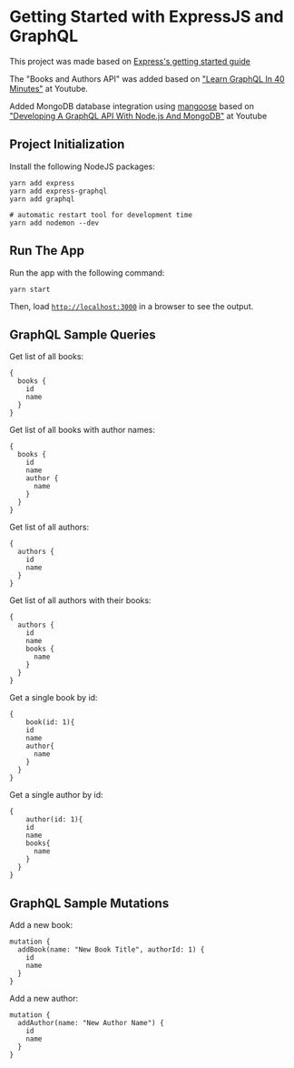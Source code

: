 # Getting Started with ExpressJS and GraphQL

This project was made based on [Express's getting started guide](https://expressjs.com/en/starter/installing.html)

The "Books and Authors API" was added based on ["Learn GraphQL In 40 Minutes"](https://www.youtube.com/watch?v=ZQL7tL2S0oQ) at Youtube.

Added MongoDB database integration using [mangoose](https://mongoosejs.com/docs/index.html) based on ["Developing A GraphQL API With Node.js And MongoDB"](https://www.youtube.com/watch?v=0bYf1wcOK9o) at Youtube

## Project Initialization

Install the following NodeJS packages:

```console
yarn add express
yarn add express-graphql
yarn add graphql

# automatic restart tool for development time
yarn add nodemon --dev
```

## Run The App

Run the app with the following command:

```console
yarn start
```
Then, load [`http://localhost:3000`](http://localhost:3000) in a browser to see the output.

## GraphQL Sample Queries

Get list of all books:

```console
{
  books {
    id
    name
  }
}
```

Get list of all books with author names:

```console
{
  books {
    id
    name
    author {
      name
    }
  }
}
```

Get list of all authors:

```console
{
  authors {
    id
    name
  }
}
```

Get list of all authors with their books:

```console
{
  authors {
    id
    name
    books {
      name
    }
  }
}
```

Get a single book by id:

```console
{
	book(id: 1){
    id
    name
    author{
      name
    }
  }
}
```

Get a single author by id:

```console
{
	author(id: 1){
    id
    name
    books{
      name
    }
  }
}
```

## GraphQL Sample Mutations

Add a new book:

```console
mutation {
  addBook(name: "New Book Title", authorId: 1) {
    id
    name
  }
}
```

Add a new author:

```console
mutation {
  addAuthor(name: "New Author Name") {
    id
    name
  }
}
```